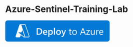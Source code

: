 # Azure-Sentinel-Training-Lab

[![Deploy To Azure](https://raw.githubusercontent.com/Azure/azure-quickstart-templates/master/1-CONTRIBUTION-GUIDE/images/deploytoazure.svg?sanitize=true)](https://portal.azure.com/#create/Microsoft.Template/uri/https%3A%2F%2Fraw.githubusercontent.com%2F0ccupi3R%2FAzure-Sentinel-Training-Lab%2Frefs%2Fheads%2Fmain%2FmainTemplate.json/createUIDefinitionUri/https%3A%2F%2Fraw.githubusercontent.com%2F0ccupi3R%2FAzure-Sentinel-Training-Lab%2Frefs%2Fheads%2Fmain%2FcreateUiDefinition.json)
